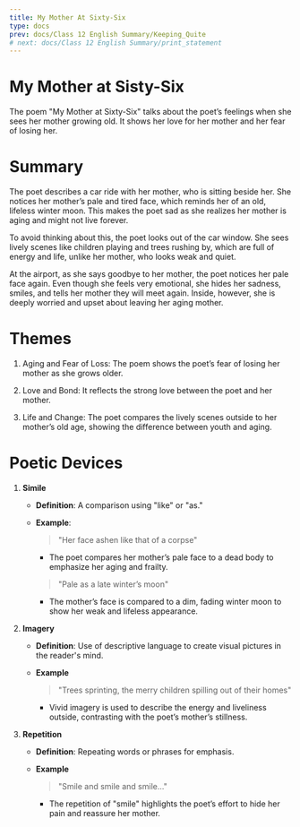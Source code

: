 ```yaml
---
title: My Mother At Sixty-Six
type: docs
prev: docs/Class 12 English Summary/Keeping_Quite
# next: docs/Class 12 English Summary/print_statement
---
```


# My Mother at Sisty-Six

The poem "My Mother at Sixty-Six" talks about the poet’s feelings when she sees her mother growing old. It shows her love for her mother and her fear of losing her.

# Summary

The poet describes a car ride with her mother, who is sitting beside her. She notices her mother’s pale and tired face, which reminds her of an old, lifeless winter moon. This makes the poet sad as she realizes her mother is aging and might not live forever.

To avoid thinking about this, the poet looks out of the car window. She sees lively scenes like children playing and trees rushing by, which are full of energy and life, unlike her mother, who looks weak and quiet.

At the airport, as she says goodbye to her mother, the poet notices her pale face again. Even though she feels very emotional, she hides her sadness, smiles, and tells her mother they will meet again. Inside, however, she is deeply worried and upset about leaving her aging mother.

# Themes

1. Aging and Fear of Loss: The poem shows the poet’s fear of losing her mother as she grows older.

2. Love and Bond: It reflects the strong love between the poet and her mother.

3. Life and Change: The poet compares the lively scenes outside to her mother’s old age, showing the difference between youth and aging.

# Poetic Devices

1. **Simile**

	- **Definition**: A comparison using "like" or "as."
	- **Example**:

		> "Her face ashen like that of a corpse"

		- The poet compares her mother’s pale face to a dead body to emphasize her aging and frailty.

		> "Pale as a late winter’s moon"

		- The mother’s face is compared to a dim, fading winter moon to show her weak and lifeless appearance.

2. **Imagery**

	- **Definition**: Use of descriptive language to create visual pictures in the reader's mind.
	- **Example**

		> "Trees sprinting, the merry children spilling out of their homes"

		- Vivid imagery is used to describe the energy and liveliness outside, contrasting with the poet’s mother’s stillness.

3. **Repetition**

	- **Definition**: Repeating words or phrases for emphasis.
	- **Example**

		> "Smile and smile and smile..."
		
		- The repetition of "smile" highlights the poet’s effort to hide her pain and reassure her mother.